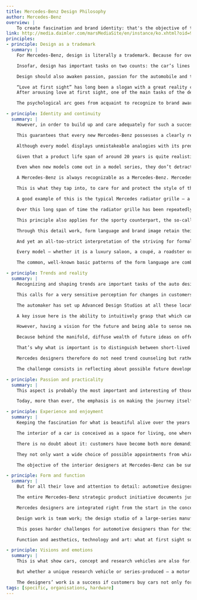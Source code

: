 ```yaml
---
title: Mercedes-Benz Design Philosophy
author: Mercedes-Benz
overview: |
    To create fascination and brand identity: that's the objective of the Mercedes-Benz design philosophy, oriented towards long-term effect rather than short-lived trends, it taps into a “gene pool” of brand-typical style elements in the sense of a living tradition. At the end of this process is the car as an individual space for living.
link: http://media.daimler.com/marsMediaSite/en/instance/ko.xhtml?oid=9904420
principles:
- principle: Design as a trademark
  summary: |
    For Mercedes-Benz, design is literally a trademark. Because for over 100 years, design has characterized the image of the brand with the three-pointed star and has made visible typical Mercedes brand values such as fascination, responsibility and perfection.

    Insofar, design has important tasks on two counts: the car’s lines fascinate not only because of the product itself, they also serve as a mirror of the philosophy and profile of the Stuttgart-based automotive brand. In other words: design makes brand values visible – and sets its mark on them.

    Design should also awaken passion, passion for the automobile and the wish to possess a model.

    “Love at first sight” has long been a slogan with a great reality content in the automotive trade.
    After arousing love at first sight, one of the main tasks of the designers is to create a lasting relationship and maintain the love affair over many years.

    The psychological arc goes from acquaint to recognize to brand awareness. It is not only a question of creating shapely, functional individual products, but of generating brand identity at the same time.

- principle: Identity and continuity
  summary: |
    However, in order to build up and care adequately for such a successful brand image, long-term strategies and conceptual continuity are essential. New Mercedes models must indeed formally create a bridge to the future, but at the same time their lines may not abandon their origin.

    This guarantees that every new Mercedes-Benz possesses a clearly recognizable identity and shows its pedigree at the first glance.

    Although every model displays unmistakeable analogies with its predecessors, it shows a clear formal further development and heralds a new design era.

    Given that a product life span of around 20 years is quite realistic for Mercedes automobiles, the designers must not indulge in passing fancies. The high market value which Mercedes-Benz passenger cars retain even after many years on the road is due not least to the fact that a previous model of Mercedes-Benz does not automatically “look” old.

    Even when new models come out in a model series, they don’t detract from their predecessors, which continue to be desirable, in particular because of the enduring appeal of their design.

    A Mercedes-Benz is always recognizable as a Mercedes-Benz. Mercedes-Benz designers ensure that certain style features, while being further developed, are retained in their basic form. Designers then speak of the brand’s “gene pool”.

    This is what they tap into, to care for and protect the style of the brand.

    A good example of this is the typical Mercedes radiator grille – a feature which has identified and rendered unmistakeable the brand for over 100 years.

    Over this long span of time the radiator grille has been repeatedly developed further in a formal sense. Both in its basic proportions and in its details the designers try to interpret this identifying feature anew, creating a fresh, modern image.

    This principle also applies for the sporty counterpart, the so-called SL radiator, which was directly derived from racing in the 1950s and has since become a symbol not only for Mercedes sports cars, but also for the refined sportiness which finds its expression in many model series. In the same manner as the saloon radiator, this element is also constantly being newly interpreted in the formal sense.

    Through this detail work, form language and brand image retain their vitality, remain innovative and dynamic, but at the same time unmistakeable.

    And yet an all-too-strict interpretation of the striving for formal continuity entails the risk of running into a stylistic dead-end alley, where there is no room for individuality.

    Every model – whether it is a luxury saloon, a coupé, a roadster or a compact-class car – presents itself as an independent “personality”.

    The common, well-known basic patterns of the form language are combined with new style elements that at first appear surprising, yet in conjunction with familiar elements condition, ever anew, the perception of the Stuttgart-based automotive brand.

- principle: Trends and reality
  summary: |
    Recognizing and shaping trends are important tasks of the auto designers. They live in the present, but their realm of action is the future.

    This calls for a very sensitive perception for changes in customers’ life habits, for people’s new attitudes towards their daily life and for those tendencies concerning form and color made evident in other sectors such as the furniture industry or the electronics sector, for example. Or for impulses coming from other cultures; this is why Mercedes designers do not only work in Germany, but in Italy, Japan, China and the USA as well.

    The automaker has set up Advanced Design Studios at all these locations, to act as a sort of seismograph and pick up stylistic trends on site and analyze them to process them creatively.

    A key issue here is the ability to intuitively grasp that which can attain formal timelessness, and to develop a sensitivity for important, sustainable tendencies in art, culture and society.

    However, having a vision for the future and being able to sense new trends is not enough.

    Because behind the manifold, diffuse wealth of future ideas on offer there lies the question of which of the currents does a brand like Mercedes-Benz want to allow itself to be influenced by. For Mercedes-Benz it has always been decisive to be, not fashionable, but modern.

    That’s why what is important is to distinguish between short-lived tendencies and long-term developments and thus identify customers’ authentic expectations for the future.

    Mercedes designers therefore do not need trend counseling but rather a well-founded prognosis and concrete answers to the questions as to how people will live tomorrow, how they will consume and – in particular – how to enthrall and inspire future customers.

    The challenge consists in reflecting about possible future developments and to think further – beyond the reality that bears the seal of trends and fashion.

- principle: Passion and practicality
  summary: |
    This aspect is probably the most important and interesting of those that determine the work of automotive designers. It is all about people, or, more specifically, about customers and their personality. Because driving a car today means a lot more than reaching your destination in safety and com-fort.

    Today, more than ever, the emphasis is on making the journey itself an experience that is enjoyable because one feels at ease in one’s car, and be-cause the car goes well with one’s lifestyle – and because it is also possible to express style very well by means of the car. More than ever, the sensory perception of a product therefore plays an exceptional role.

- principle: Experience and enjoyment
  summary: |
    Keeping the fascination for what is beautiful alive over the years is also one of the most important tasks of the interior designers. Its importance for design work is increasing.

    The interior of a car is conceived as a space for living, one where a lot of time is spent. That is why a pleasant environment is playing an increasingly important role in the motor car, too.

    There is no doubt about it: customers have become both more demanding and more discerning over the years in this respect.

    They not only want a wide choice of possible appointments from which to pick precisely that which suits their individual taste and personality. They now also set greater store by the use of high-quality materials and precision workmanship. These of course help convey, whilst also making more tangible, values such as aesthetics, comfort and quality as part of the overall visual impression.

    The objective of the interior designers at Mercedes-Benz can be summed up in a few words: one gets into the car, closes the doors and immediately feels at home.

- principle: Form and function
  summary: |
    But for all their love and attention to detail: automotive designers are not packaging artists. It is by no means their task to simply pack new technologies or new vehicle concepts into a handsome form – they contribute decisively towards initiating new ideas and help them on their way to series production.

    The entire Mercedes-Benz strategic product initiative documents just how closely product strategy, design and technology work together at the Stuttgart-based automotive brand.

    Mercedes designers are integrated right from the start in the concept phase and in the development process of new models.

    Design work is team work; the design studio of a large-series manufacturer is not a dream factory. In a team both designers and engineers have to be ready to make compromises in order to find viable solutions that meet all the requirements.

    This poses harder challenges for automotive designers than for their colleagues in other industrial sectors. The motor car is one of the few industrial products from which the customer expects not only a handsome exterior, but also a perfectly-designed interior as well. In addition to this, the car is a product made up from different individual areas. Many of these details are quite as complex as entire devices produced in other industrial sectors.

    Function and aesthetics, technology and art: what at first sight sounds contradictory has to blend into a harmonious overall concept in a modern car. The objective has been attained if design work and the engineering arts complement each other on a sophisticated level. Thus, practicality and good design are not natural enemies. Technological leadership is an integral part of the brand philosophy and it is the task of design to make this mission visible, while setting trends in its own way.

- principle: Visions and emotions
  summary: |
    This is what show cars, concept and research vehicles are also for. They are conceived and developed in order to impulse auto-visions, to test new vehicle concepts and technologies, to intensify the dialogue with customers and also to analyze the public’s reaction to these auto-ideas. Mercedes-Benz also carries out such auto-studies in order to take a look at the future in respect of stylistic developments and to offer designers a possibility to develop and implement new form languages.

    But whether a unique research vehicle or series-produced – a motor vehicle is always perceived with one’s senses. No-one can evade its emotional effect. Long before one has any idea about the relevant technical facts or innovations, through its mere appearance – that is, through its design – it awakens desires. It is the responsibility of the designers to awaken and keep alive these emotions. The goal of their work is to create automobiles in the field of ten-sion between technology and design, that are characterized both by technical and emotional intelligence.

    The designers’ work is a success if customers buy cars not only for purely rational reasons but also with their heart – and mind.
tags: [specific, organisations, hardware]
---
```

